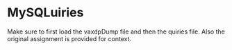 # MySQLuiries
Make sure to first load the vaxdpDump file and then the quiries file. Also the original assignment is provided for context.
